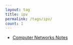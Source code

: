 ```yaml
---
layout: tag
title: ipv
permalink: /tags/ipv/
count: 1
---
```


- [Computer Networks Notes](https://samirpaulb.github.io/blog-jekyll/posts/computer-networks-notes/)
